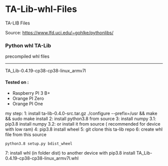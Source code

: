 # TA-Lib-whl-Files
TA-LIB Files

Source:
https://www.lfd.uci.edu/~gohlke/pythonlibs/

### Python whl TA-Lib 

precompiled whl files

---

TA_Lib-0.4.19-cp38-cp38-linux_armv7l

#### Tested on :
- Raspberry PI 3 B+
- Orange PI Zero
- Orange PI One


my step:
1: install ta-lib-0.4.0-src.tar.gz
./configure --prefix=/usr && make && sudo make install
2: install python3.8 from source
3: install numpy
3.1: pip3.8 install numpy
3.2: or install it from source ( recommended for device with low ram)
4: pip3.8 install wheel
5: git clone this ta-lib repo
6: create whl file from this source

    python3.8 setup.py bdist_wheel

7: install whl (in folder dist) to another device with pip3.8 install TA_Lib-0.4.19-cp38-cp38-linux_armv7l.whl
